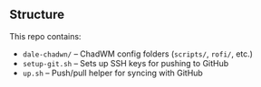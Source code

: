 ## Structure

This repo contains:
- `dale-chadwn/` – ChadWM config folders (`scripts/`, `rofi/`, etc.)
- `setup-git.sh` – Sets up SSH keys for pushing to GitHub
- `up.sh` – Push/pull helper for syncing with GitHub
